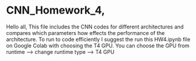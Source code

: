 # CNN_Homework_4,

Hello all,
This file includes the CNN codes for different architectures and compares which parameters how effects the performance of the architecture.
To run to code efficiently I suggest the run this HW4.ipynb file on Google Colab with choosing the T4 GPU. You can choose the GPU from runtime --> change runtime type --> T4 GPU
 
